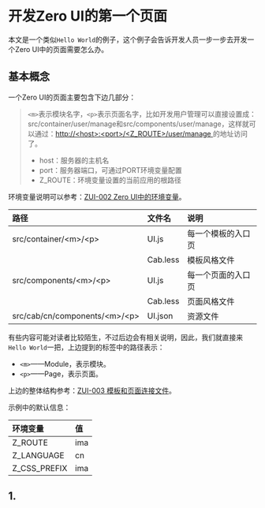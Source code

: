 # 开发Zero UI的第一个页面

本文是一个类似`Hello World`的例子，这个例子会告诉开发人员一步一步去开发一个Zero UI中的页面需要怎么办。

## 基本概念

一个Zero UI的页面主要包含下边几部分：

> `<m>`表示模块名字，`<p>`表示页面名字，比如开发用户管理可以直接设置成：src/container/user/manage和src/components/user/manage，这样就可以通过：[http://&lt;host&gt;:&lt;port&gt;/&lt;Z\_ROUTE&gt;/user/manage ](http://<host>:<port>/<Z_ROUTE>/user/manage )的地址访问了。
>
> * host：服务器的主机名
> * port：服务器端口，可通过PORT环境变量配置
> * Z\_ROUTE：环境变量设置的当前应用的根路径

环境变量说明可以参考：[ZUI-002 Zero UI中的环境变量](/zero-ui/1-zero-uiji-ben-jiao-cheng/zui-002-zero-uizhong-de-huan-jing-bian-liang.md)。

| 路径 | 文件名 | 说明 |
| :--- | :--- | :--- |
| src/container/&lt;m&gt;/&lt;p&gt; | UI.js | 每一个模板的入口页 |
|  | Cab.less | 模板风格文件 |
| src/components/&lt;m&gt;/&lt;p&gt; | UI.js | 每一个页面的入口页 |
|  | Cab.less | 页面风格文件 |
| src/cab/cn/components/&lt;m&gt;/&lt;p&gt; | UI.json | 资源文件 |

有些内容可能对读者比较陌生，不过后边会有相关说明，因此，我们就直接来`Hello World`一把，上边提到的标签中的路径表示：

* `<m>`——Module，表示模块。
* `<p>`——Page，表示页面。

上边的整体结构参考：[ZUI-003 模板和页面连接文件](/zero-ui/1-zero-uiji-ben-jiao-cheng/zui-003-mo-ban-he-ye-mian-lian-jie-wen-jian.md)。

示例中的默认信息：

| 环境变量 | 值 |
| :--- | :--- |
| Z\_ROUTE | ima |
| Z\_LANGUAGE | cn |
| Z\_CSS\_PREFIX | ima |

## 1.



